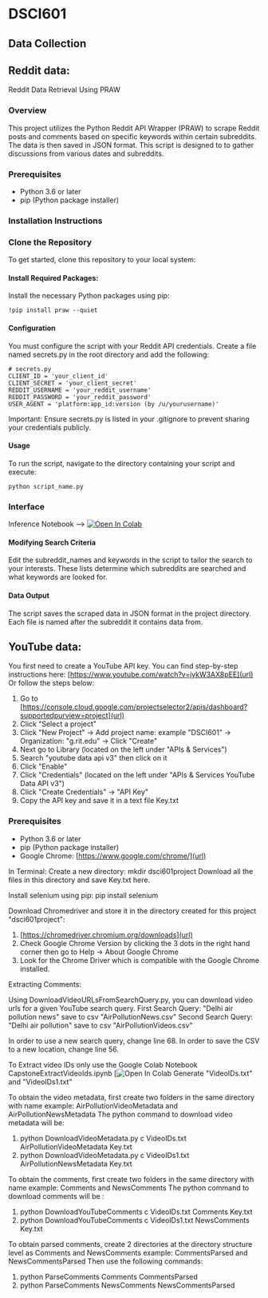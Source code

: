 # DSCI601
## Data Collection
## Reddit data:
Reddit Data Retrieval Using PRAW

### Overview
This project utilizes the Python Reddit API Wrapper (PRAW) to scrape Reddit posts and comments based on specific keywords within certain subreddits. The data is then saved in JSON format. This script is designed to to gather discussions from various dates and subreddits.

### Prerequisites
- Python 3.6 or later
- pip (Python package installer)

### Installation Instructions

### Clone the Repository
To get started, clone this repository to your local system:

#### Install Required Packages:
Install the necessary Python packages using pip:
```
!pip install praw --quiet
```

#### Configuration

You must configure the script with your Reddit API credentials. Create a file named secrets.py in the root directory and add the following:
```
# secrets.py
CLIENT_ID = 'your_client_id'
CLIENT_SECRET = 'your_client_secret'
REDDIT_USERNAME = 'your_reddit_username'
REDDIT_PASSWORD = 'your_reddit_password'
USER_AGENT = 'platform:app_id:version (by /u/yourusername)'
```
Important: Ensure secrets.py is listed in your .gitignore to prevent sharing your credentials publicly.

#### Usage

To run the script, navigate to the directory containing your script and execute:
```
python script_name.py  
```
### Interface
<!-- colab integratation on running the model on custom input python script -->
Inference Notebook --> [![Open In Colab](https://colab.research.google.com/assets/colab-badge.svg)](https://colab.research.google.com/drive/1uoHGHnASpKln1X7t_RJJgNchRsylurNI?usp=sharing)

#### Modifying Search Criteria
Edit the subreddit_names and keywords in the script to tailor the search to your interests. These lists determine which subreddits are searched and what keywords are looked for.

#### Data Output

The script saves the scraped data in JSON format in the project directory. Each file is named after the subreddit it contains data from.

## YouTube data:
You first need to create a YouTube API key. 
You can find step-by-step instructions here: [https://www.youtube.com/watch?v=jykW3AX8pEE](url)
Or follow the steps below:
1) Go to [https://console.cloud.google.com/projectselector2/apis/dashboard?supportedpurview=project](url)
2) Click "Select a project"
3) Click "New Project" -> Add project name: example "DSCI601" ->  Organization: "g.rit.edu" -> Click "Create"
4) Next go to Library (located on the left under "APIs & Services")
5) Search "youtube data api v3" then click on it
6) Click "Enable"
7) Click "Credentials" (located on the left under "APIs & Services YouTube Data API v3")
8) Click "Create Credentials" ->  "API Key" 
9) Copy the API key and save it in a text file Key.txt

### Prerequisites
- Python 3.6 or later
- pip (Python package installer)
- Google Chrome: [https://www.google.com/chrome/](url)

In Terminal:
Create a new directory: mkdir dsci601project
Download all the files in this directory and save Key.txt here.

Install selenium using pip: 
pip install selenium

Download Chromedriver and store it in the directory created for this project "dsci601project":
1) [https://chromedriver.chromium.org/downloads](url)
2) Check Google Chrome Version by clicking the 3 dots in the right hand corner then go to  Help -> About Google Chrome
3) Look for the Chrome Driver which is compatible with the Google Chrome installed.

Extracting Comments:

Using DownloadVideoURLsFromSearchQuery.py, you can download video urls for a given YouTube search query. 
First Search Query: "Delhi air pollution news" save to csv "AirPollutionNews.csv"
Second Search Query: "Delhi air pollution" save to csv "AirPollutionVideos.csv"

In order to use a new search query, change line 68. 
In order to save the CSV to a new location, change line 56. 

To Extract video IDs only use the Google Colab Notebook CapstoneExtractVideoIds.ipynb [![Open In Colab](https://colab.research.google.com/drive/1IOXp0ewtgjOcPMmGGz_cPA_L7uf0HPJj#scrollTo=NAFCek1ehv4T)
Generate "VideoIDs.txt" and "VideoIDs1.txt"

To obtain the video metadata, first create two folders in the same directory with name example: AirPollutionVideoMetadata and AirPollutionNewsMetadata
The python command to download video metadata will be:
1) python DownloadVideoMetadata.py c VideoIDs.txt AirPollutionVideoMetadata Key.txt 
2) python DownloadVideoMetadata.py c VideoIDs1.txt AirPollutionNewsMetadata Key.txt 

To obtain the comments, first create two folders in the same directory with name example: Comments and NewsComments
The python command to download comments will be :
1) python DownloadYouTubeComments c VideoIDs.txt Comments Key.txt 
2) python DownloadYouTubeComments c VideoIDs1.txt NewsComments Key.txt 

To obtain parsed comments, create 2 directories at the directory structure level as Comments and NewsComments example: CommentsParsed and NewsCommentsParsed
Then use the following commands: 
1) python ParseComments Comments CommentsParsed
2) python ParseComments NewsComments NewsCommentsParsed






 

